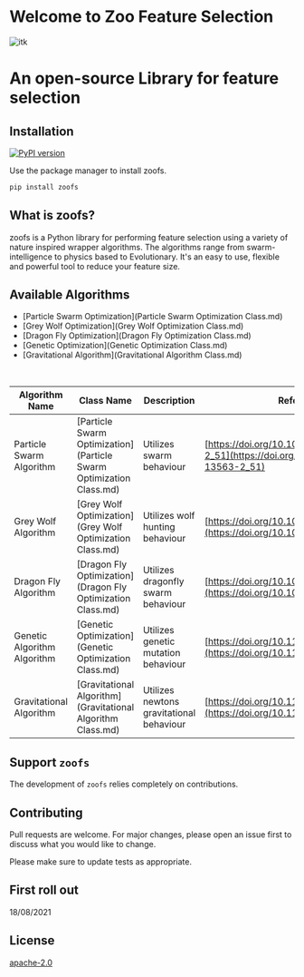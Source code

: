 # Welcome to Zoo Feature Selection

![itk](https://ik.imagekit.io/mwxq2z9h7suv/zoofsedited_-eTl4mZwg.png?updatedAt=1631185077950)

# An open-source Library for feature selection

## Installation

[![PyPI version](https://badge.fury.io/py/zoofs.svg)](https://badge.fury.io/py/zoofs) <br/>

Use the package manager to install zoofs.

```bash
pip install zoofs
```
## What is zoofs?
zoofs is a Python library for performing feature selection using a variety of nature inspired wrapper algorithms. The algorithms range from swarm-intelligence to physics based to Evolutionary. It's an easy to use, flexible and powerful tool to reduce your feature size.

## Available Algorithms

* [Particle Swarm Optimization](Particle Swarm Optimization Class.md)
* [Grey Wolf Optimization](Grey Wolf Optimization Class.md)
* [Dragon Fly Optimization](Dragon Fly Optimization Class.md)
* [Genetic Optimization](Genetic Optimization Class.md)
* [Gravitational Algorithm](Gravitational Algorithm Class.md)


<br/>

| Algorithm Name | Class Name | Description | References doi |
|----------|-------------|-------------|-------------|
| Particle Swarm Algorithm  | [Particle Swarm Optimization](Particle Swarm Optimization Class.md) | Utilizes swarm behaviour | [https://doi.org/10.1007/978-3-319-13563-2_51](https://doi.org/10.1007/978-3-319-13563-2_51) |
| Grey Wolf Algorithm | [Grey Wolf Optimization](Grey Wolf Optimization Class.md) | Utilizes wolf hunting behaviour | [https://doi.org/10.1016/j.neucom.2015.06.083](https://doi.org/10.1016/j.neucom.2015.06.083) |
| Dragon Fly Algorithm | [Dragon Fly Optimization](Dragon Fly Optimization Class.md) | Utilizes dragonfly swarm behaviour | [https://doi.org/10.1016/j.knosys.2020.106131](https://doi.org/10.1016/j.knosys.2020.106131)|
| Genetic Algorithm Algorithm | [Genetic Optimization](Genetic Optimization Class.md) | Utilizes genetic mutation behaviour | [https://doi.org/10.1109/ICDAR.2001.953980](https://doi.org/10.1109/ICDAR.2001.953980) |
| Gravitational Algorithm | [Gravitational Algorithm](Gravitational Algorithm Class.md) | Utilizes newtons gravitational behaviour | [https://doi.org/10.1109/ICASSP.2011.5946916](https://doi.org/10.1109/ICASSP.2011.5946916) |

## Support `zoofs`

The development of ``zoofs`` relies completely on contributions.

## Contributing
Pull requests are welcome. For major changes, please open an issue first to discuss what you would like to change.

Please make sure to update tests as appropriate.

## First roll out
18/08/2021

## License
[apache-2.0](https://choosealicense.com/licenses/apache-2.0/)